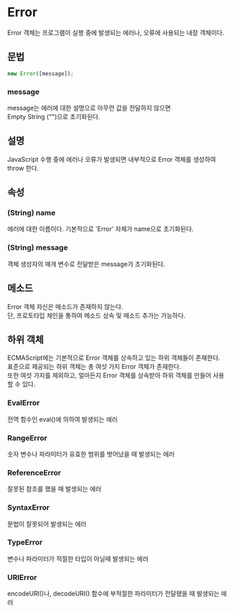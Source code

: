 # Error
Error 객체는 프로그램이 실행 중에 발생되는 에러나, 오류에 사용되는 내장 객체이다.

## 문법
```js
new Error([message]);
```
### message
message는 에러에 대한 설명으로 아무런 값을 전달하지 않으면  
Empty String ("")으로 초기화된다.

## 설명
JavaScript 수행 중에 에러나 오류가 발생되면 내부적으로 Error 객체를 생성하여 throw 한다.

## 속성
### (String) name
에러에 대한 이름이다. 기본적으로 'Error' 자체가 name으로 초기화된다.

### (String) message
객체 생성자의 매개 변수로 전달받은 message가 초기화된다.

## 메소드
Error 객체 자신은 메소드가 존재하지 않는다.  
단, 프로토타입 체인을 통하여 메소드 상속 및 메소드 추가는 가능하다.

## 하위 객체
ECMAScript에는 기본적으로 Error 객체를 상속하고 있는 하위 객체들이 존재한다.  
표준으로 제공되는 하위 객체는 총 여섯 가지 Error 객체가 존재한다.  
또한 여섯 가지를 제외하고, 얼마든지 Error 객체를 상속받아 하위 객체를 만들어 사용할 수 있다.

### EvalError
전역 함수인 eval()에 의하여 발생되는 에러

### RangeError
숫자 변수나 파라미터가 유효한 범위를 벗어났을 때 발생되는 에러

### ReferenceError
잘못된 참조를 했을 때 발생되는 에러

### SyntaxError
문법이 잘못되어 발생되는 에러

### TypeError
변수나 파라미터가 적절한 타입이 아닐때 발생되는 에러

### URIError
encodeURI()나, decodeURI() 함수에 부적절한 파라미터가 전달됐을 때 발생되는 에러
